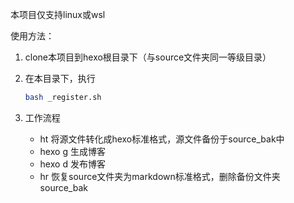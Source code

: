 本项目仅支持linux或wsl

使用方法：

1. clone本项目到hexo根目录下（与source文件夹同一等级目录）

2. 在本目录下，执行

   ```bash
   bash _register.sh
   ```

3. 工作流程
   - ht  将源文件转化成hexo标准格式，源文件备份于source_bak中
   - hexo g  生成博客
   - hexo d  发布博客
   - hr  恢复source文件夹为markdown标准格式，删除备份文件夹source_bak

